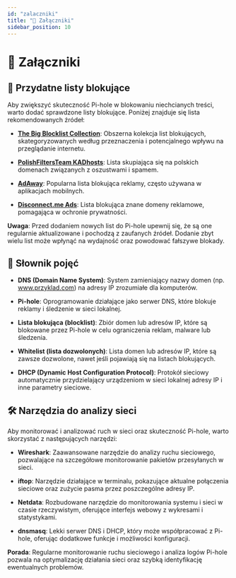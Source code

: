 ```yaml
---
id: "zalaczniki"
title: "📁 Załączniki"
sidebar_position: 10
---
```


# 📁 Załączniki

## 📜 Przydatne listy blokujące

Aby zwiększyć skuteczność Pi-hole w blokowaniu niechcianych treści, warto dodać sprawdzone listy blokujące. Poniżej znajduje się lista rekomendowanych źródeł:

- **[The Big Blocklist Collection](https://firebog.net/)**: Obszerna kolekcja list blokujących, skategoryzowanych według przeznaczenia i potencjalnego wpływu na przeglądanie internetu.

- **[PolishFiltersTeam KADhosts](https://github.com/PolishFiltersTeam/KADhosts)**: Lista skupiająca się na polskich domenach związanych z oszustwami i spamem.

- **[AdAway](https://adaway.org/hosts.txt)**: Popularna lista blokująca reklamy, często używana w aplikacjach mobilnych.

- **[Disconnect.me Ads](https://s3.amazonaws.com/lists.disconnect.me/simple_ad.txt)**: Lista blokująca znane domeny reklamowe, pomagająca w ochronie prywatności.

**Uwaga**: Przed dodaniem nowych list do Pi-hole upewnij się, że są one regularnie aktualizowane i pochodzą z zaufanych źródeł. Dodanie zbyt wielu list może wpłynąć na wydajność oraz powodować fałszywe blokady.

## 📖 Słownik pojęć

- **DNS (Domain Name System)**: System zamieniający nazwy domen (np. www.przyklad.com) na adresy IP zrozumiałe dla komputerów.

- **Pi-hole**: Oprogramowanie działające jako serwer DNS, które blokuje reklamy i śledzenie w sieci lokalnej.

- **Lista blokująca (blocklist)**: Zbiór domen lub adresów IP, które są blokowane przez Pi-hole w celu ograniczenia reklam, malware lub śledzenia.

- **Whitelist (lista dozwolonych)**: Lista domen lub adresów IP, które są zawsze dozwolone, nawet jeśli pojawiają się na listach blokujących.

- **DHCP (Dynamic Host Configuration Protocol)**: Protokół sieciowy automatycznie przydzielający urządzeniom w sieci lokalnej adresy IP i inne parametry sieciowe.

## 🛠️ Narzędzia do analizy sieci

Aby monitorować i analizować ruch w sieci oraz skuteczność Pi-hole, warto skorzystać z następujących narzędzi:

- **Wireshark**: Zaawansowane narzędzie do analizy ruchu sieciowego, pozwalające na szczegółowe monitorowanie pakietów przesyłanych w sieci.

- **iftop**: Narzędzie działające w terminalu, pokazujące aktualne połączenia sieciowe oraz zużycie pasma przez poszczególne adresy IP.

- **Netdata**: Rozbudowane narzędzie do monitorowania systemu i sieci w czasie rzeczywistym, oferujące interfejs webowy z wykresami i statystykami.

- **dnsmasq**: Lekki serwer DNS i DHCP, który może współpracować z Pi-hole, oferując dodatkowe funkcje i możliwości konfiguracji.

**Porada**: Regularne monitorowanie ruchu sieciowego i analiza logów Pi-hole pozwala na optymalizację działania sieci oraz szybką identyfikację ewentualnych problemów.

